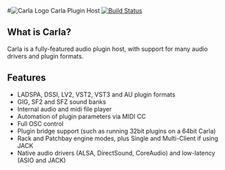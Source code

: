 #![Carla Logo](https://raw.githubusercontent.com/falkTX/Carla/master/resources/48x48/carla.png) Carla Plugin Host
[![Build Status](https://travis-ci.org/falkTX/Carla.png)](https://travis-ci.org/falkTX/Carla)

What is Carla?
---------------

Carla is a fully-featured audio plugin host, with support for many audio drivers and plugin formats.

Features
---------

* LADSPA, DSSI, LV2, VST2, VST3 and AU plugin formats
* GIG, SF2 and SFZ sound banks
* Internal audio and midi file player
* Automation of plugin parameters via MIDI CC
* Full OSC control
* Plugin bridge support (such as running 32bit plugins on a 64bit Carla)
* Rack and Patchbay engine modes, plus Single and Multi-Client if using JACK
* Native audio drivers (ALSA, DirectSound, CoreAudio) and low-latency (ASIO and JACK)
